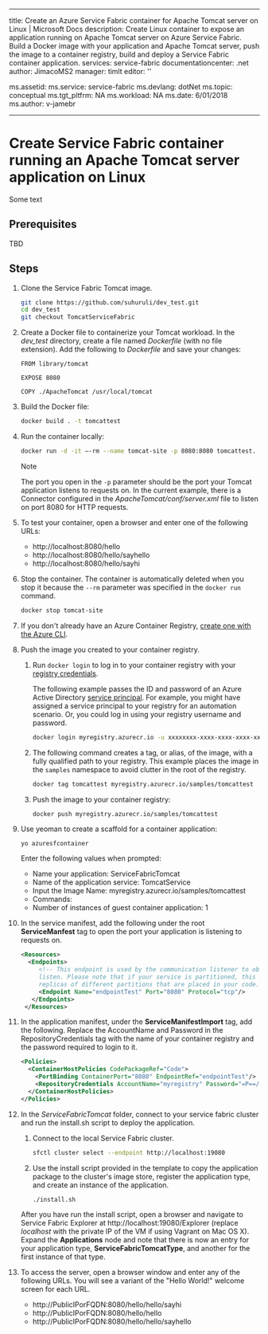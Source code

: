 
---
title: Create an Azure Service Fabric container for Apache Tomcat server on Linux | Microsoft Docs
description: Create Linux container to expose an application running on Apache Tomcat server on Azure Service Fabric. Build a Docker image with your application and Apache Tomcat server, push the image to a container registry, build and deploy a Service Fabric container application.
services: service-fabric
documentationcenter: .net
author: JimacoMS2
manager: timlt
editor: ''

ms.assetid: 
ms.service: service-fabric
ms.devlang: dotNet
ms.topic: conceptual
ms.tgt_pltfrm: NA
ms.workload: NA
ms.date: 6/01/2018
ms.author: v-jamebr

---

# Create Service Fabric container running an Apache Tomcat server application on Linux
Some text

## Prerequisites
TBD

## Steps

1. Clone the Service Fabric Tomcat image.

   ```bash
   git clone https://github.com/suhuruli/dev_test.git
   cd dev_test
   git checkout TomcatServiceFabric 
   ```
1. Create a Docker file to containerize your Tomcat workload. In the *dev_test* directory, create a file named *Dockerfile* (with no file extension). Add the following to *Dockerfile* and save your changes:

   ```
   FROM library/tomcat

   EXPOSE 8080

   COPY ./ApacheTomcat /usr/local/tomcat
   ```

4. Build the Docker file:

   ```bash
   docker build . -t tomcattest
   ```

5. Run the container locally:
 
   ```bash
   docker run -d -it —-rm --name tomcat-site -p 8080:8080 tomcattest.
   ```

   > [!Note]
   > The port you open in the `-p` parameter should be the port your Tomcat application listens to requests on. In the current example, there is a Connector configured in the *ApacheTomcat/conf/server.xml* file to listen on port 8080 for HTTP requests. 

1. To test your container, open a browser and enter one of the following URLs:

   - http://localhost:8080/hello 
   - http://localhost:8080/hello/sayhello 
   - http://localhost:8080/hello/sayhi 


2. Stop the container. The container is automatically deleted when you stop it because the `--rm` parameter was specified in the `docker run` command.

   ```bash
   docker stop tomcat-site
   ```

1. If you don't already have an Azure Container Registry, [create one with the Azure CLI](service-fabric-tutorial-create-container-images#deploy-azure-container-registry).  
2. Push the image you created to your container registry.
   1. Run `docker login` to log in to your container registry with your [registry credentials](../container-registry/container-registry-authentication.md).

      The following example passes the ID and password of an Azure Active Directory [service principal](../active-directory/active-directory-application-objects.md). For example, you might have assigned a service principal to your registry for an automation scenario. Or, you could log in using your registry username and password.

      ```bash
      docker login myregistry.azurecr.io -u xxxxxxxx-xxxx-xxxx-xxxx-xxxxxxxxxxxx -p myPassword
      ```

   2. The following command creates a tag, or alias, of the image, with a fully qualified path to your registry. This example places the image in the `samples` namespace to avoid clutter in the root of the registry.

      ```bash
      docker tag tomcattest myregistry.azurecr.io/samples/tomcattest
      ```

   3. Push the image to your container registry:

      ```bash
      docker push myregistry.azurecr.io/samples/tomcattest
      ```
1. Use yeoman to create a scaffold for a container application: 

   ```
   yo azuresfcontainer 
   ```
   Enter the following values when prompted:

   * Name your application: ServiceFabricTomcat
   * Name of the application service: TomcatService
   * Input the Image Name: myregistry.azurecr.io/samples/tomcattest
   * Commands: 
   * Number of instances of guest container application: 1

10. In the service manifest, add the following under the root **ServiceManfest** tag to open the port your application is listening to requests on.

    ```xml
    <Resources>
	  <Endpoints>
	     <!-- This endpoint is used by the communication listener to obtain the port on which to 
	     listen. Please note that if your service is partitioned, this port is shared with 
	     replicas of different partitions that are placed in your code. -->
	     <Endpoint Name="endpointTest" Port="8080" Protocol="tcp"/>
	   </Endpoints>
	 </Resources>
    ```

11. In the application manifest, under the **ServiceManifestImport** tag, add the following. Replace the AccountName and Password in the RepositoryCredentials tag with the name of your container registry and the password required to login to it.

    ```xml
    <Policies>
	  <ContainerHostPolicies CodePackageRef="Code">
	    <PortBinding ContainerPort="8080" EndpointRef="endpointTest"/>
		<RepositoryCredentials AccountName="myregistry" Password="=P==/==/=8=/=+u4lyOB=+=nWzEeRfF=" PasswordEncrypted="false"/>
	  </ContainerHostPolicies>
	</Policies>
    ```
12. In the *ServiceFabricTomcat* folder, connect to your service fabric cluster and run the install.sh script to deploy the application. 
    1. Connect to the local Service Fabric cluster.

       ```bash
       sfctl cluster select --endpoint http://localhost:19080
       ```

    2. Use the install script provided in the template to copy the application package to the cluster's image store, register the application type, and create an instance of the application.

       ```bash
       ./install.sh
       ```

    After you have run the install script, open a browser and navigate to Service Fabric Explorer at http://localhost:19080/Explorer (replace *localhost* with the private IP of the VM if using Vagrant on Mac OS X). Expand the **Applications** node and note that there is now an entry for your application type, **ServiceFabricTomcatType**, and another for the first instance of that type.

1. To access the server, open a browser window and enter any of the following URLs. You will see a variant of the "Hello World!" welcome screen for each URL.

   * http://PublicIPorFQDN:8080/hello/hello/sayhi
   * http://PublicIPorFQDN:8080/hello/hello  
   * http://PublicIPorFQDN:8080/hello/hello/sayhello

